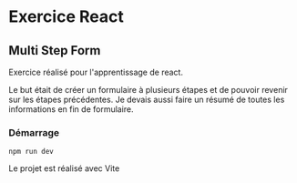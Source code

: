 # Exercice React 
## Multi Step Form 
Exercice réalisé pour l'apprentissage de react.

Le but était de créer un formulaire à plusieurs étapes et de pouvoir revenir sur les étapes précédentes. Je devais aussi faire un résumé de toutes les informations en fin de formulaire.
### Démarrage 
`npm run dev`

Le projet est réalisé avec Vite
